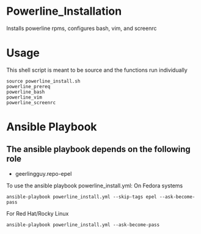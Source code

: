 # Powerline_Installation
Installs powerline rpms, configures bash, vim, and screenrc

# Usage
This shell script is meant to be source and the functions run individually

```
source powerline_install.sh
powerline_prereq
powerline_bash
powerline_vim
powerline_screenrc
```

# Ansible Playbook
## The ansible playbook depends on the following role
* geerlingguy.repo-epel

To use the ansible playbook powerline_install.yml:
On Fedora systems

```
ansible-playbook powerline_install.yml --skip-tags epel --ask-become-pass
```

For Red Hat/Rocky Linux

```
ansible-playbook powerline_install.yml --ask-become-pass
```
